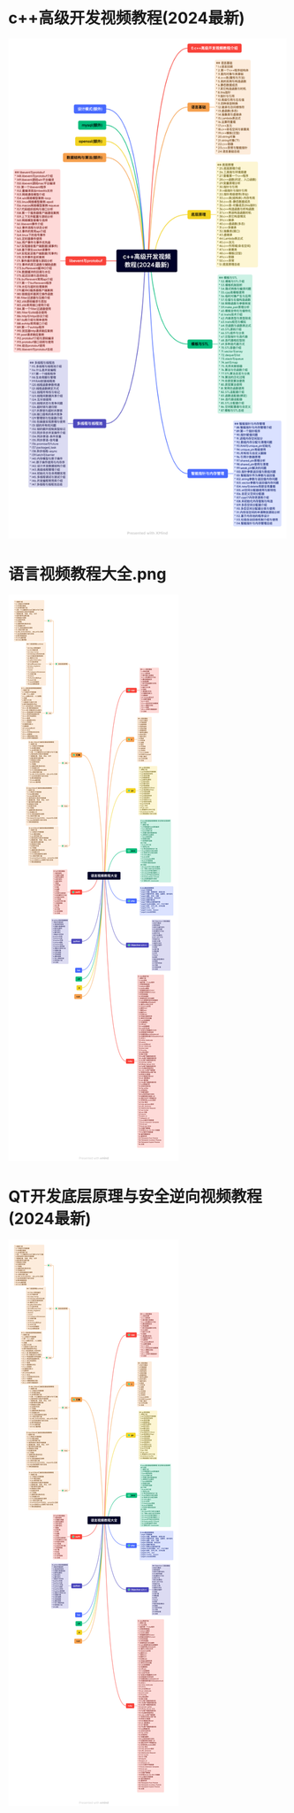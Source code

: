# c++高级开发视频教程(2024最新)

![](./c++高级开发视频教程(2024最新).png)

# 语言视频教程大全.png

![](./语言视频教程大全.png)


# QT开发底层原理与安全逆向视频教程(2024最新)

![](./语言视频教程大全.png)
